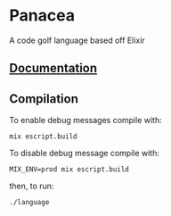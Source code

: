 # Panacea

A code golf language based off Elixir

## [Documentation](https://github.com/okx-code/Panacea/wiki)

## Compilation

To enable debug messages compile with:

    mix escript.build

To disable debug message compile with:

    MIX_ENV=prod mix escript.build

then, to run:

    ./language
